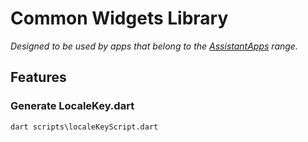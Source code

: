 # Common Widgets Library

_Designed to be used by apps that belong to the [AssistantApps](https://assistantapps.com) range._

## Features

### Generate LocaleKey.dart
```
dart scripts\localeKeyScript.dart
```
